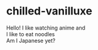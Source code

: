 # chilled-vanilluxe
Hello! I like watching anime and<br/>
I like to eat noodles<br/>
Am I Japanese yet?
